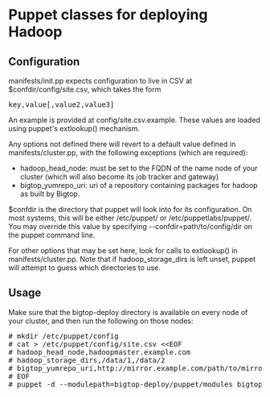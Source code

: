 # Puppet classes for deploying Hadoop

## Configuration

manifests/init.pp expects configuration to live in CSV at $confdir/config/site.csv, 
which takes the form

<pre>
key,value[,value2,value3]
</pre>

An example is provided at config/site.csv.example.  These values are loaded using 
puppet's extlookup() mechanism.

Any options not defined there will revert to a default value defined in 
manifests/cluster.pp, with the following exceptions (which are required):

* hadoop\_head\_node: must be set to the FQDN of the name node of your cluster (which will also
                    become its job tracker and gateway)
* bigtop\_yumrepo\_uri: uri of a repository containing packages for hadoop as built by Bigtop.
 
$confdir is the directory that puppet will look into for its configuration.  On most systems, 
this will be either /etc/puppet/ or /etc/puppetlabs/puppet/.  You may override this value by 
specifying --confdir=path/to/config/dir on the puppet command line.

For other options that may be set here, look for calls to extlookup() in manifests/cluster.pp.
Note that if hadoop\_storage\_dirs is left unset, puppet will attempt to guess which directories 
to use.

## Usage

Make sure that the bigtop-deploy directory is available on every node of your cluster, and then 
run the following on those nodes:

<pre>
# mkdir /etc/puppet/config
# cat > /etc/puppet/config/site.csv <&lt;EOF
# hadoop_head_node,hadoopmaster.example.com
# hadoop_storage_dirs,/data/1,/data/2
# bigtop_yumrepo_uri,http://mirror.example.com/path/to/mirror/
# EOF
# puppet -d --modulepath=bigtop-deploy/puppet/modules bigtop-deploy/puppet/manifests/site.pp
</pre>
